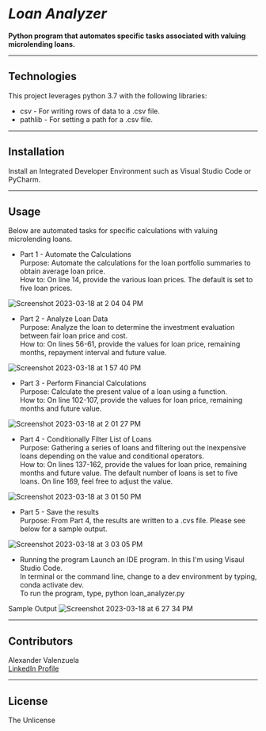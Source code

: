 # *Loan Analyzer* 
**Python program that automates specific tasks associated with valuing microlending loans.**

---
## Technologies
This project leverages python 3.7 with the following libraries:
* csv - For writing rows of data to a .csv file.
* pathlib - For setting a path for a .csv file.
---
## Installation 
Install an Integrated Developer Environment such as Visual Studio Code or PyCharm.  

---
## Usage
Below are automated tasks for specific calculations with valuing microlending loans.  

* Part 1 - Automate the Calculations<br>
Purpose: Automate the calculations for the loan portfolio summaries to obtain average loan price.<br>
How to: On line 14, provide the various loan prices.  The default is set to five loan prices.<br>

![Screenshot 2023-03-18 at 2 04 04 PM](https://user-images.githubusercontent.com/111409358/227440931-b74ef9aa-de89-40e2-80a8-5258eebbfdb2.png)

* Part 2 - Analyze Loan Data<br>
Purpose: Analyze the loan to determine the investment evaluation between fair loan price and cost.<br>
How to: On lines 56-61, provide the values for loan price, remaining months, repayment interval and future value.<br>

![Screenshot 2023-03-18 at 1 57 40 PM](https://user-images.githubusercontent.com/111409358/227441087-ee78796f-ecf8-4033-b7eb-62028a9ea58c.png)

* Part 3 - Perform Financial Calculations<br>
Purpose: Calculate the present value of a loan using a function.<br>
How to: On line 102-107, provide the values for loan price, remaining months and future value.<br>

![Screenshot 2023-03-18 at 2 01 27 PM](https://user-images.githubusercontent.com/111409358/227441212-b5f12e31-1188-4c90-abd4-65397547af99.png)

* Part 4 - Conditionally Filter List of Loans<br>
Purpose: Gathering a series of loans and filtering out the inexpensive loans depending on the value and conditional operators.<br>
How to: On lines 137-162, provide the values for loan price, remaining months and future value.  The default number of loans is set to five loans.  On line 169, feel free to adjust the value.<br>

![Screenshot 2023-03-18 at 3 01 50 PM](https://user-images.githubusercontent.com/111409358/227441362-4454aac9-71c7-42c2-9497-e73e0a266458.png)

* Part 5 - Save the results<br>
Purpose: From Part 4, the results are written to a .cvs file. Please see below for a sample output.<br>

![Screenshot 2023-03-18 at 3 03 05 PM](https://user-images.githubusercontent.com/111409358/227441455-b813b18e-4ded-4596-adea-c27fee841ac7.png)

* Running the program
Launch an IDE program. In this I'm using Visaul Studio Code.<br>
In terminal or the command line, change to a dev environment by typing, conda activate dev.<br>
To run the program, type, python loan_analyzer.py

Sample Output
![Screenshot 2023-03-18 at 6 27 34 PM](https://user-images.githubusercontent.com/111409358/227441535-736daf32-773c-41c5-9643-a7dc2a399a0a.png)

---
## Contributors
Alexander Valenzuela<br>
[LinkedIn Profile](<https://www.linkedin.com/in/alex-valenzuela-97826842/>)

---
## License
The Unlicense

